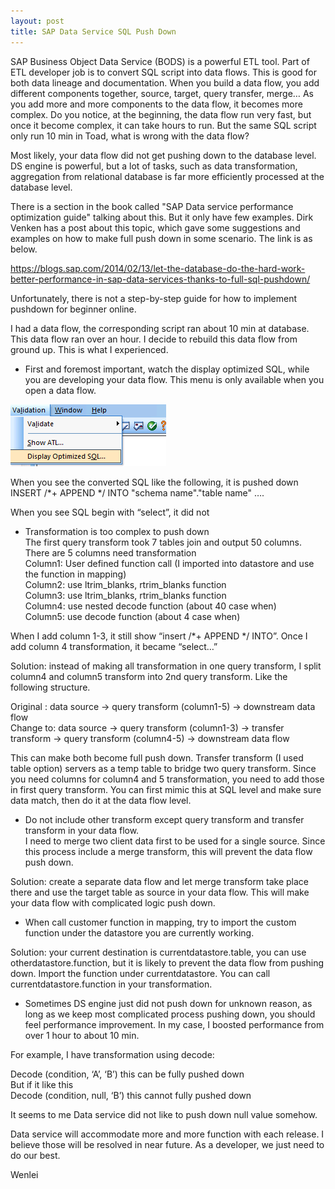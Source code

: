 ```yaml
---
layout: post
title: SAP Data Service SQL Push Down
---
```


SAP Business Object Data Service (BODS) is a powerful ETL tool. Part of ETL developer job is to convert SQL script into data flows. This is good for both data lineage and documentation. When you build a data flow, you add different components together, source, target, query transfer, merge…  As you add more and more components to the data flow, it becomes more complex.  Do you notice, at the beginning, the data flow run very fast, but once it become complex, it can take hours to run. But the same SQL script only run 10 min in Toad, what is wrong with the data flow?

 Most likely, your data flow did not get pushing down to the database level. DS engine is powerful, but a lot of tasks, such as data transformation, aggregation from relational database is far more efficiently processed at the database level. 
 
There is a section in the book called "SAP Data service performance optimization guide" talking about this. But it only have few examples.
Dirk Venken has a post about this topic, which gave some suggestions and examples on how to make full push down in some scenario.  The link is as below. 

<https://blogs.sap.com/2014/02/13/let-the-database-do-the-hard-work-better-performance-in-sap-data-services-thanks-to-full-sql-pushdown/>  


Unfortunately, there is not a step-by-step guide for how to implement pushdown for beginner online.

I had a data flow, the corresponding script ran about 10 min at database. This data flow ran over an hour. I decide to rebuild this data flow from ground up.  This is what I experienced.

* First and foremost important, watch the display optimized SQL, while you are developing your data flow. This menu is only available when you open a data flow. 

<img src="/images/blog17/optimize.PNG" >  

When you see the converted SQL like the following, it is pushed down  
INSERT /*+ APPEND */ INTO "schema name"."table name" ….  

When you see SQL begin with “select”, it did not  

* Transformation is too complex to push down  
The first query transform took 7 tables join and output 50 columns.   There are 5 columns need transformation  
  Column1: User defined function call (I imported into datastore and use the function in mapping)  
	Column2: use ltrim_blanks, rtrim_blanks function  
	Column3: use ltrim_blanks, rtrim_blanks function  
 	Column4: use nested decode function (about 40 case when)  
	Column5: use decode function (about 4 case when)  

When I add column 1-3, it still show “insert /*+ APPEND */ INTO”. Once I add column 4 transformation, it became “select…”

Solution: instead of making all transformation in one query transform, I split column4 and column5 transform into 2nd query transform.  Like the following structure. 

Original :   data source -> query transform (column1-5) -> downstream data flow  
Change to:   data source -> query transform (column1-3) -> transfer transform -> query transform (column4-5) -> downstream data flow

This can make both become full push down.  Transfer transform (I used table option) servers as a temp table to bridge two query transform. Since you need columns for column4 and 5 transformation, you need to add those in first query transform.  You can first mimic this at SQL level and make sure data match, then do it at the data flow level.   

* Do not include other transform except query transform and transfer transform in your data flow.  
I need to merge two client data first to be used for a single source. Since this process include a merge transform, this will prevent the data flow push down.  

Solution: create a separate data flow and let merge transform take place there and use the target table as source in your data flow.  This will make your data flow with complicated logic push down.  

* When call customer function in mapping, try to import the custom function under the datastore you are currently working.    

Solution:  your current destination is currentdatastore.table,   you can use otherdatastore.function, but it is likely to prevent the data flow from pushing down.  Import the function under currentdatastore. You can call currentdatastore.function in your transformation.   
* Sometimes DS engine just did not push down for unknown reason, as long as we keep most complicated process pushing down, you should feel performance improvement. In my case, I boosted performance from over 1 hour to about 10 min.   

For example, I have transformation using decode: 

Decode (condition, ‘A’, ‘B’)   this can be fully pushed down  
But if it like this  
Decode (condition, null, ‘B’) this cannot fully pushed down  

It seems to me Data service did not like to push down null value somehow.  

Data service will accommodate more and more function with each release.  I believe those will be resolved in near future. As a developer, we just need to do our best.   

Wenlei



